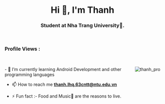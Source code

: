 <h1 align="center">Hi 👋, I'm Thanh</h1>
<h3 align="center">Student at Nha Trang University🌟.</h3>
<br>
<p align="right"> <h3>Profile Views :</h3>
  </p>
<br>
<p><img align="right" src="https://github.com/Adam-pw/Adam-pw/blob/main/animation_500_kxa883sd.gif" alt="thanh_pro" /></p>
- 🌱 I’m currently learning Android Development and other programming languages

- 📫 How to reach me **thanh.lhq.63cntt@ntu.edu.vn**

- ⚡ Fun fact :- Food and Music🎵 are the reasons to live.

